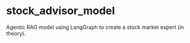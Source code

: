 # stock_advisor_model
Agentic RAG model using LangGraph to create a stock market expert (in theory).
